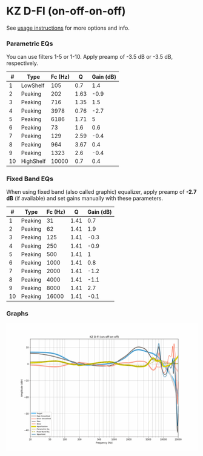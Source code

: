 # KZ D-FI (on-off-on-off)
See [usage instructions](https://github.com/jaakkopasanen/AutoEq#usage) for more options and info.

### Parametric EQs
You can use filters 1-5 or 1-10. Apply preamp of -3.5 dB or -3.5 dB, respectively.

|   # | Type      |   Fc (Hz) |    Q |   Gain (dB) |
|-----|-----------|-----------|------|-------------|
|   1 | LowShelf  |       105 | 0.7  |         1.4 |
|   2 | Peaking   |       202 | 1.63 |        -0.9 |
|   3 | Peaking   |       716 | 1.35 |         1.5 |
|   4 | Peaking   |      3978 | 0.76 |        -2.7 |
|   5 | Peaking   |      6186 | 1.71 |         5   |
|   6 | Peaking   |        73 | 1.6  |         0.6 |
|   7 | Peaking   |       129 | 2.59 |        -0.4 |
|   8 | Peaking   |       964 | 3.67 |         0.4 |
|   9 | Peaking   |      1323 | 2.6  |        -0.4 |
|  10 | HighShelf |     10000 | 0.7  |         0.4 |

### Fixed Band EQs
When using fixed band (also called graphic) equalizer, apply preamp of **-2.7 dB** (if available) and set gains manually with these parameters.

|   # | Type    |   Fc (Hz) |    Q |   Gain (dB) |
|-----|---------|-----------|------|-------------|
|   1 | Peaking |        31 | 1.41 |         0.7 |
|   2 | Peaking |        62 | 1.41 |         1.9 |
|   3 | Peaking |       125 | 1.41 |        -0.3 |
|   4 | Peaking |       250 | 1.41 |        -0.9 |
|   5 | Peaking |       500 | 1.41 |         1   |
|   6 | Peaking |      1000 | 1.41 |         0.8 |
|   7 | Peaking |      2000 | 1.41 |        -1.2 |
|   8 | Peaking |      4000 | 1.41 |        -1.1 |
|   9 | Peaking |      8000 | 1.41 |         2.7 |
|  10 | Peaking |     16000 | 1.41 |        -0.1 |

### Graphs
![](./KZ%20D-FI%20(on-off-on-off).png)
